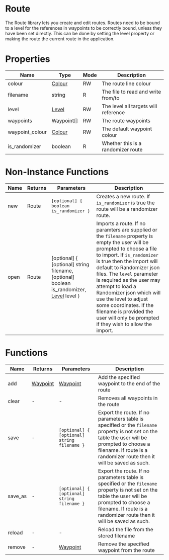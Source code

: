 # Route

The Route library lets you create and edit routes. Routes need to be bound to a level for the references in waypoints to be correctly bound, unless they have been set directly. This can be done by setting the level property or making the route the current route in the application.

# Properties
| Name | Type | Mode | Description |
| ---- | ---- | ---- | ---- |
| colour | [Colour](colour.md) | RW | The route line colour |
| filename | string | R | The file to read and write from/to |
| level | [Level](level.md) | RW | The level all targets will reference |
| waypoints | [Waypoint](waypoint.md)[] | RW | The route waypoints |
| waypoint_colour | [Colour](colour.md) | RW | The default waypoint colour |
| is_randomizer | boolean | R | Whether this is a randomizer route |

# Non-Instance Functions

| Name | Returns | Parameters | Description |
| ---- | ------- | ---------- | ----------- |
| new | Route | ```[optional] { boolean is_randomizer }``` | Creates a new route. If `is_randomizer` is true the route will be a randomizer route. |
| open | Route | [optional] { [optional] string filename, [optional] boolean is_randomizer, [Level](level.md) level } | Imports a route. If no paramters are supplied or the `filename` property is empty the user will be prompted to choose a file to import. If `is_randomizer` is true then the import will default to Randomizer json files. The `level` parameter is required as the user may attempt to load a Randomizer json which will use the level to adjust some coordinates. If the filename is provided the user will only be prompted if they wish to allow the import. |

# Functions

| Name | Returns | Parameters | Description |
| ---- | ------- | ---------- | ----------- |
| add | [Waypoint](waypoint.md) | [Waypoint](waypoint.md) | Add the specified waypoint to the end of the route |
| clear | - | - | Removes all waypoints in the route |
| save | - | `[optional] { [optional] string filename }` | Export the route. If no parameters table is specified or the `filename` property is not set on the table the user will be prompted to choose a filename. If route is a randomizer route then it will be saved as such. |
| save_as | - | `[optional] { [optional] string filename }` | Export the route. If no parameters table is specified or the `filename` property is not set on the table the user will be prompted to choose a filename. If route is a randomizer route then it will be saved as such. |
| reload | - | - | Reload the file from the stored filename |
| remove | - | [Waypoint](waypoint.md) | Remove the specified waypoint from the route |
